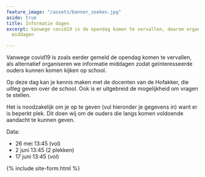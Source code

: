 ```yaml
---
feature_image: "/assets/banner_zoeken.jpg"
aside: true
title: Informatie dagen
excerpt: Vanwege covid19 is de opendag komen te vervallen, daarom organiseren we informatie
  middagen

---
```

Vanwege covid19 is zoals eerder gemeld de opendag komen te vervallen, als alternatief organiseren we informatie middagen zodat geïnteresseerde ouders kunnen komen kijken op school.

Op deze dag kan je kennis maken met de docenten van de Hofakker, die uitleg geven over de school. Ook is er uitgebreid de mogelijkheid om vragen te stellen.

Het is noodzakelijk om je op te geven (vul hieronder je gegevens in) want er is beperkt plek. Dit doen wij om de ouders die langs komen voldoende aandacht te kunnen geven.

Data:

* 26 mei 13:45 (vol)
* 2 juni 13:45 (2 plekken)
* 17 juni 13:45 (vol)

{% include site-form.html %}